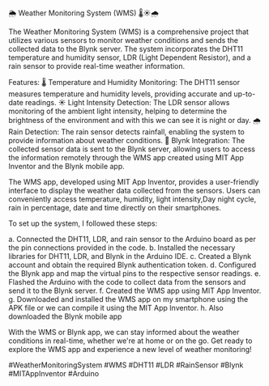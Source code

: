 🌦️ Weather Monitoring System (WMS) 🌡️☀️🌧️

The Weather Monitoring System (WMS) is a comprehensive project that utilizes various sensors to monitor weather conditions and sends the collected data to the Blynk server. The system incorporates the DHT11 temperature and humidity sensor, LDR (Light Dependent Resistor), and a rain sensor to provide real-time weather information.

Features:
🌡️ Temperature and Humidity Monitoring: The DHT11 sensor measures temperature and humidity levels, providing accurate and up-to-date readings.
☀️ Light Intensity Detection: The LDR sensor allows monitoring of the ambient light intensity, helping to determine the brightness of the environment and with this we can see it is night or day.
🌧️ Rain Detection: The rain sensor detects rainfall, enabling the system to provide information about weather conditions.
📡 Blynk Integration: The collected sensor data is sent to the Blynk server, allowing users to access the information remotely through the WMS app created using MIT App Inventor and the Blynk mobile app.

The WMS app, developed using MIT App Inventor, provides a user-friendly interface to display the weather data collected from the sensors. Users can conveniently access temperature, humidity, light intensity,Day night cycle, rain in percentage, date and time directly on their smartphones.

To set up the system, I followed these steps:

a.  Connected the DHT11, LDR, and rain sensor to the Arduino board as per the pin connections provided in the code.
b.  Installed the necessary libraries for DHT11, LDR, and Blynk in the Arduino IDE.
c.  Created a Blynk account and obtain the required Blynk authentication token.
d.  Configured the Blynk app and map the virtual pins to the respective sensor readings.
e.  Flashed the Arduino with the code to collect data from the sensors and send it to the Blynk server.
f.  Created the WMS app using MIT App Inventor.
g.  Downloaded and installed the WMS app on my smartphone using the APK file or we can compile it using the MIT App Inventor.
h.  Also downloaded the Blynk mobile app

With the WMS or Blynk app, we can stay informed about the weather conditions in real-time, whether we're at home or on the go. Get ready to explore the WMS app and experience a new level of weather monitoring!

#WeatherMonitoringSystem #WMS #DHT11 #LDR #RainSensor #Blynk #MITAppInventor #Arduino


